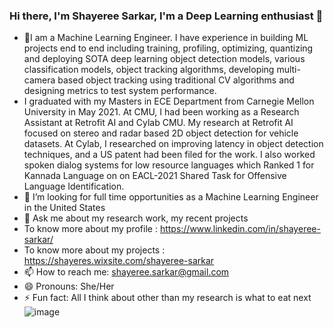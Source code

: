 ### Hi there, I'm Shayeree Sarkar, I'm a Deep Learning enthusiast 👋
- 👯I am a Machine Learning Engineer. I have experience in building ML projects end to end including training, profiling, optimizing, quantizing and deploying SOTA deep learning object detection models, various classification models, object tracking algorithms, developing multi-camera based object tracking using traditional CV algorithms and designing metrics to test system performance.
-  I  graduated with my Masters in ECE Department from Carnegie Mellon University in May 2021. At CMU, I had been working as a Research Assistant at Retrofit AI and Cylab CMU. My research at Retrofit AI focused on stereo and radar based 2D object detection for vehicle datasets. At Cylab, I researched on improving latency in object detection techniques, and a US patent had been filed for the work. I also worked spoken dialog systems for low resource languages which Ranked 1 for Kannada Language on on EACL-2021 Shared Task for Offensive Language Identification.
- 🤔 I’m looking for full time opportunities as a Machine Learning Engineer in the United States
- 💬 Ask me about my research work, my recent projects 
- To know more about my profile : https://www.linkedin.com/in/shayeree-sarkar/
- To know more about my projects : https://shayeres.wixsite.com/shayeree-sarkar
- 📫 How to reach me: shayeree.sarkar@gmail.com
- 😄 Pronouns: She/Her
- ⚡ Fun fact: All I think about other than my research is what to eat next
![image](https://user-images.githubusercontent.com/54212099/115299348-ae4f5600-a12c-11eb-8dfb-e787f69f1ba7.png)
